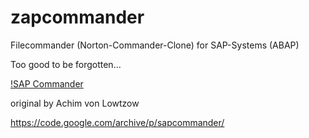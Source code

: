# zapcommander
Filecommander (Norton-Commander-Clone) for SAP-Systems (ABAP)

Too good to be forgotten...

[!SAP Commander](https://github.com/tricktresor/zapcommander/blob/master/zapcmd01.png)

original by Achim von Lowtzow

https://code.google.com/archive/p/sapcommander/
